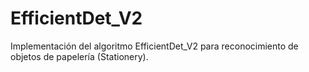 # EfficientDet_V2
Implementación del algoritmo EfficientDet_V2 para reconocimiento de objetos de papelería (Stationery).
